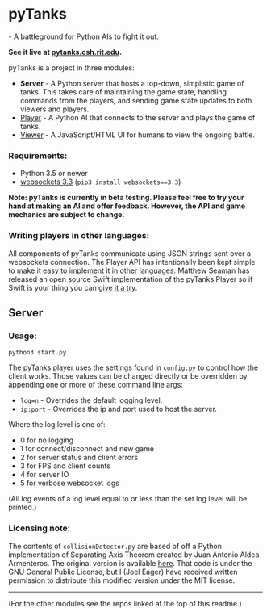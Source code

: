 # pyTanks
 \- A battleground for Python AIs to fight it out.
 
**See it live at [pytanks.csh.rit.edu](http://pytanks.csh.rit.edu).**

pyTanks is a project in three modules:
- **Server** - A Python server that hosts a top-down, simplistic game of tanks. This takes care of maintaining the game state, handling commands from the players, and sending game state updates to both viewers and players.
- [Player](https://github.com/JoelEager/pyTanks.Player) - A Python AI that connects to the server and plays the game of tanks.
- [Viewer](https://github.com/JoelEager/pyTanks.Viewer) - A JavaScript/HTML UI for humans to view the ongoing battle.

### Requirements:
- Python 3.5 or newer
- [websockets 3.3](https://github.com/aaugustin/websockets) (`pip3 install websockets==3.3`)

**Note: pyTanks is currently in beta testing. Please feel free to try your hand at making an AI and offer feedback. However, the API and game mechanics are subject to change.**

### Writing players in other languages:
All components of pyTanks communicate using JSON strings sent over a websockets connection. The Player API has intentionally been kept simple to make it easy to implement it in other languages. Matthew Seaman has released an open source Swift implementation of the pyTanks Player so if Swift is your thing you can [give it a try](https://github.com/matthewseaman/pyTanks.SwiftPlayer).

## Server
### Usage:
```python3 start.py```

The pyTanks player uses the settings found in `config.py` to control how the client works. Those values can be changed directly or be overridden by appending one or more of these command line args:
- `log=n` - Overrides the default logging level.
- `ip:port` - Overrides the ip and port used to host the server.

Where the log level is one of:
- 0 for no logging
- 1 for connect/disconnect and new game
- 2 for server status and client errors
- 3 for FPS and client counts
- 4 for server IO
- 5 for verbose websocket logs

(All log events of a log level equal to or less than the set log level will be printed.)

### Licensing note:
The contents of `collisionDetector.py` are based of off a Python implementation of Separating Axis Theorem created by Juan Antonio Aldea Armenteros. The original version is available [here](https://github.com/JuantAldea/Separating-Axis-Theorem/). That code is under the GNU General Public License, but I (Joel Eager) have received written permission to distribute this modified version under the MIT license.

---
(For the other modules see the repos linked at the top of this readme.)
